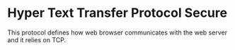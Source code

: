 # Hyper Text Transfer Protocol Secure

This protocol defines how web browser communicates with the web server and it relies on TCP.

